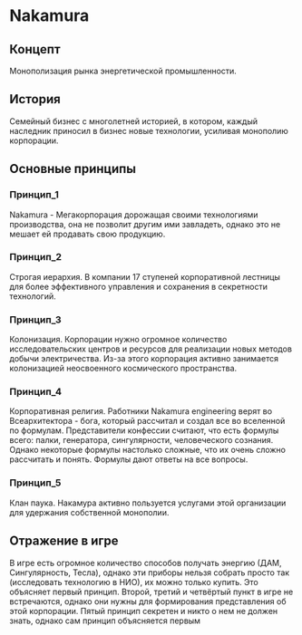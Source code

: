 # Nakamura

## Концепт
Монополизация рынка энергетической промышленности.
## История
Семейный бизнес с многолетней историей, в котором, каждый наследник приносил в бизнес новые технологии, усиливая монополию корпорации. 

## Основные принципы

### Принцип_1
Nakamura - Мегакорпорация дорожащая своими технологиями производства, она не позволит другим ими завладеть, однако это не мешает ей продавать свою продукцию.
### Принцип_2
Строгая иерархия. В компании 17 ступеней корпоративной лестницы для более эффективного управления и сохранения в секретности технологий.
### Принцип_3 
Колонизация. Корпорации нужно огромное количество исследовательских центров и ресурсов для реализации новых методов добычи электричества. Из-за этого корпорация активно занимается колонизацией неосвоенного космического пространства.
### Принцип_4
Корпоративная религия. Работники Nakamura engineering верят во Всеархитектора - бога, который рассчитал и создал все во вселенной по формулам. Представители конфессии считают, что есть формулы всего: палки, генератора, сингулярности, человеческого сознания. Однако некоторые формулы настолько сложные, что их очень сложно рассчитать и понять. Формулы дают ответы на все вопросы.
### Принцип_5
Клан паука. Накамура активно пользуется услугами этой организации для удержания собственной монополии.
## Отражение в игре
В игре есть огромное количество способов получать энергию (ДАМ, Сингулярность, Тесла), однако эти приборы нельзя собрать просто так (исследовать технологию в НИО), их можно только купить. Это объясняет первый принцип.
Второй, третий и четвёртый пункт в игре не встречаются, однако они нужны для формирования представления об этой корпорации.
Пятый принцип секретен и никто о нем не должен знать, однако сам принцип объясняется первым
